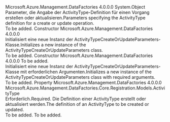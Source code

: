 <Type Name="ActivityTypeCreateOrUpdateParameters" FullName="Microsoft.Azure.Management.DataFactories.Core.Registration.Models.ActivityTypeCreateOrUpdateParameters">
  <TypeSignature Language="C#" Value="public class ActivityTypeCreateOrUpdateParameters" />
  <TypeSignature Language="ILAsm" Value=".class public auto ansi beforefieldinit ActivityTypeCreateOrUpdateParameters extends System.Object" />
  <TypeSignature Language="DocId" Value="T:Microsoft.Azure.Management.DataFactories.Core.Registration.Models.ActivityTypeCreateOrUpdateParameters" />
  <TypeSignature Language="VB.NET" Value="Public Class ActivityTypeCreateOrUpdateParameters" />
  <TypeSignature Language="F#" Value="type ActivityTypeCreateOrUpdateParameters = class" />
  <AssemblyInfo>
    <AssemblyName>Microsoft.Azure.Management.DataFactories</AssemblyName>
    <AssemblyVersion>4.0.0.0</AssemblyVersion>
  </AssemblyInfo>
  <Base>
    <BaseTypeName>System.Object</BaseTypeName>
  </Base>
  <Interfaces />
  <Docs>
    <summary>
            <span data-ttu-id="5c37a-101">Parameter, die Angabe der ActivityType-Definition für einen Vorgang erstellen oder aktualisieren.</span><span class="sxs-lookup"><span data-stu-id="5c37a-101">Parameters specifying the ActivityType definition for a create or update operation.</span></span>
            </summary>
    <remarks>To be added.</remarks>
  </Docs>
  <Members>
    <Member MemberName=".ctor">
      <MemberSignature Language="C#" Value="public ActivityTypeCreateOrUpdateParameters ();" />
      <MemberSignature Language="ILAsm" Value=".method public hidebysig specialname rtspecialname instance void .ctor() cil managed" />
      <MemberSignature Language="DocId" Value="M:Microsoft.Azure.Management.DataFactories.Core.Registration.Models.ActivityTypeCreateOrUpdateParameters.#ctor" />
      <MemberSignature Language="VB.NET" Value="Public Sub New ()" />
      <MemberType>Constructor</MemberType>
      <AssemblyInfo>
        <AssemblyName>Microsoft.Azure.Management.DataFactories</AssemblyName>
        <AssemblyVersion>4.0.0.0</AssemblyVersion>
      </AssemblyInfo>
      <Parameters />
      <Docs>
        <summary>
            <span data-ttu-id="5c37a-102">Initialisiert eine neue Instanz der ActivityTypeCreateOrUpdateParameters-Klasse.</span><span class="sxs-lookup"><span data-stu-id="5c37a-102">Initializes a new instance of the ActivityTypeCreateOrUpdateParameters class.</span></span>
            </summary>
        <remarks>To be added.</remarks>
      </Docs>
    </Member>
    <Member MemberName=".ctor">
      <MemberSignature Language="C#" Value="public ActivityTypeCreateOrUpdateParameters (Microsoft.Azure.Management.DataFactories.Core.Registration.Models.ActivityType activityType);" />
      <MemberSignature Language="ILAsm" Value=".method public hidebysig specialname rtspecialname instance void .ctor(class Microsoft.Azure.Management.DataFactories.Core.Registration.Models.ActivityType activityType) cil managed" />
      <MemberSignature Language="DocId" Value="M:Microsoft.Azure.Management.DataFactories.Core.Registration.Models.ActivityTypeCreateOrUpdateParameters.#ctor(Microsoft.Azure.Management.DataFactories.Core.Registration.Models.ActivityType)" />
      <MemberSignature Language="F#" Value="new Microsoft.Azure.Management.DataFactories.Core.Registration.Models.ActivityTypeCreateOrUpdateParameters : Microsoft.Azure.Management.DataFactories.Core.Registration.Models.ActivityType -&gt; Microsoft.Azure.Management.DataFactories.Core.Registration.Models.ActivityTypeCreateOrUpdateParameters" Usage="new Microsoft.Azure.Management.DataFactories.Core.Registration.Models.ActivityTypeCreateOrUpdateParameters activityType" />
      <MemberType>Constructor</MemberType>
      <AssemblyInfo>
        <AssemblyName>Microsoft.Azure.Management.DataFactories</AssemblyName>
        <AssemblyVersion>4.0.0.0</AssemblyVersion>
      </AssemblyInfo>
      <Parameters>
        <Parameter Name="activityType" Type="Microsoft.Azure.Management.DataFactories.Core.Registration.Models.ActivityType" />
      </Parameters>
      <Docs>
        <param name="activityType">To be added.</param>
        <summary>
            <span data-ttu-id="5c37a-103">Initialisiert eine neue Instanz der ActivityTypeCreateOrUpdateParameters-Klasse mit erforderlichen Argumenten.</span><span class="sxs-lookup"><span data-stu-id="5c37a-103">Initializes a new instance of the ActivityTypeCreateOrUpdateParameters class with required arguments.</span></span>
            </summary>
        <remarks>To be added.</remarks>
      </Docs>
    </Member>
    <Member MemberName="ActivityType">
      <MemberSignature Language="C#" Value="public Microsoft.Azure.Management.DataFactories.Core.Registration.Models.ActivityType ActivityType { get; set; }" />
      <MemberSignature Language="ILAsm" Value=".property instance class Microsoft.Azure.Management.DataFactories.Core.Registration.Models.ActivityType ActivityType" />
      <MemberSignature Language="DocId" Value="P:Microsoft.Azure.Management.DataFactories.Core.Registration.Models.ActivityTypeCreateOrUpdateParameters.ActivityType" />
      <MemberSignature Language="VB.NET" Value="Public Property ActivityType As ActivityType" />
      <MemberSignature Language="F#" Value="member this.ActivityType : Microsoft.Azure.Management.DataFactories.Core.Registration.Models.ActivityType with get, set" Usage="Microsoft.Azure.Management.DataFactories.Core.Registration.Models.ActivityTypeCreateOrUpdateParameters.ActivityType" />
      <MemberType>Property</MemberType>
      <AssemblyInfo>
        <AssemblyName>Microsoft.Azure.Management.DataFactories</AssemblyName>
        <AssemblyVersion>4.0.0.0</AssemblyVersion>
      </AssemblyInfo>
      <ReturnValue>
        <ReturnType>Microsoft.Azure.Management.DataFactories.Core.Registration.Models.ActivityType</ReturnType>
      </ReturnValue>
      <Docs>
        <summary>
            <span data-ttu-id="5c37a-104">Erforderlich.</span><span class="sxs-lookup"><span data-stu-id="5c37a-104">Required.</span></span> <span data-ttu-id="5c37a-105">Die Definition einer ActivityType erstellt oder aktualisiert werden.</span><span class="sxs-lookup"><span data-stu-id="5c37a-105">The definition of an ActivityType to be created or updated.</span></span>
            </summary>
        <value>To be added.</value>
        <remarks>To be added.</remarks>
      </Docs>
    </Member>
  </Members>
</Type>